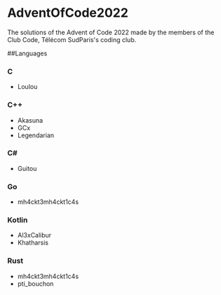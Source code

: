 # AdventOfCode2022
The solutions of the Advent of Code 2022 made by the members of the Club Code, Télécom SudParis's coding club.

##Languages

### C
* Loulou

### C++
* Akasuna
* GCx
* Legendarian

### C#
* Guitou

### Go
* mh4ckt3mh4ckt1c4s

### Kotlin
* Al3xCalibur
* Khatharsis

### Rust
* mh4ckt3mh4ckt1c4s
* pti_bouchon
